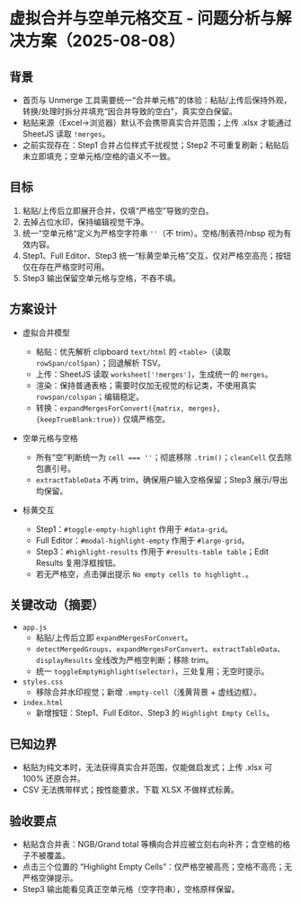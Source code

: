 # 虚拟合并与空单元格交互 - 问题分析与解决方案（2025-08-08）

## 背景
- 首页与 Unmerge 工具需要统一“合并单元格”的体验：粘贴/上传后保持外观，转换/处理时拆分并填充“因合并导致的空白”，真实空白保留。
- 粘贴来源（Excel→浏览器）默认不会携带真实合并范围；上传 .xlsx 才能通过 SheetJS 读取 `!merges`。
- 之前实现存在：Step1 合并占位样式干扰视觉；Step2 不可重复刷新；粘贴后未立即填充；空单元格/空格的语义不一致。

## 目标
1. 粘贴/上传后立即展开合并，仅填“严格空”导致的空白。
2. 去掉占位水印，保持编辑视觉干净。
3. 统一“空单元格”定义为严格空字符串 `''`（不 trim）。空格/制表符/nbsp 视为有效内容。
4. Step1、Full Editor、Step3 统一“标黄空单元格”交互，仅对严格空高亮；按钮仅在存在严格空时可用。
5. Step3 输出保留空单元格与空格，不吞不填。

## 方案设计
- 虚拟合并模型
  - 粘贴：优先解析 clipboard `text/html` 的 `<table>`（读取 `rowSpan/colSpan`）；回退解析 TSV。
  - 上传：SheetJS 读取 `worksheet['!merges']`，生成统一的 `merges`。
  - 渲染：保持普通表格；需要时仅加无视觉的标记类，不使用真实 `rowspan/colspan`；编辑稳定。
  - 转换：`expandMergesForConvert({matrix, merges}, {keepTrueBlank:true})` 仅填严格空。

- 空单元格与空格
  - 所有“空”判断统一为 `cell === ''`；彻底移除 `.trim()`；`cleanCell` 仅去除包裹引号。
  - `extractTableData` 不再 trim，确保用户输入空格保留；Step3 展示/导出均保留。

- 标黄交互
  - Step1：`#toggle-empty-highlight` 作用于 `#data-grid`。
  - Full Editor：`#modal-highlight-empty` 作用于 `#large-grid`。
  - Step3：`#highlight-results` 作用于 `#results-table table`；Edit Results 复用浮框按钮。
  - 若无严格空，点击弹出提示 `No empty cells to highlight.`。

## 关键改动（摘要）
- `app.js`
  - 粘贴/上传后立即 `expandMergesForConvert`。
  - `detectMergedGroups`、`expandMergesForConvert`、`extractTableData`、`displayResults` 全线改为严格空判断；移除 trim。
  - 统一 `toggleEmptyHighlight(selector)`，三处复用；无空时提示。
- `styles.css`
  - 移除合并水印视觉；新增 `.empty-cell`（浅黄背景 + 虚线边框）。
- `index.html`
  - 新增按钮：Step1、Full Editor、Step3 的 `Highlight Empty Cells`。

## 已知边界
- 粘贴为纯文本时，无法获得真实合并范围，仅能做启发式；上传 .xlsx 可 100% 还原合并。
- CSV 无法携带样式；按性能要求，下载 XLSX 不做样式标黄。

## 验收要点
- 粘贴含合并表：NGB/Grand total 等横向合并应被立刻右向补齐；含空格的格子不被覆盖。
- 点击三个位置的 “Highlight Empty Cells”：仅严格空被高亮；空格不高亮；无严格空弹提示。
- Step3 输出能看见真正空单元格（空字符串），空格原样保留。


